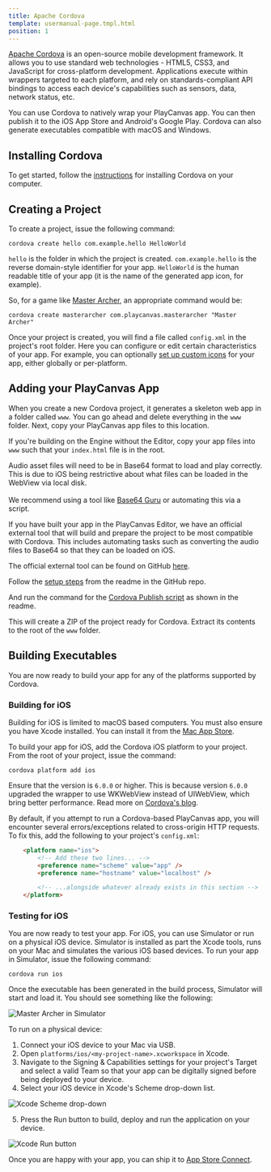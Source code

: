 ```yaml
---
title: Apache Cordova
template: usermanual-page.tmpl.html
position: 1
---
```


[Apache Cordova][1] is an open-source mobile development framework. It allows you to use standard web technologies - HTML5, CSS3, and JavaScript for cross-platform development. Applications execute within wrappers targeted to each platform, and rely on standards-compliant API bindings to access each device's capabilities such as sensors, data, network status, etc.

You can use Cordova to natively wrap your PlayCanvas app. You can then publish it to the iOS App Store and Android's Google Play. Cordova can also generate executables compatible with macOS and Windows.

## Installing Cordova

To get started, follow the [instructions][2] for installing Cordova on your computer.

## Creating a Project

To create a project, issue the following command:

```
cordova create hello com.example.hello HelloWorld
```

`hello` is the folder in which the project is created. `com.example.hello` is the reverse domain-style identifier for your app. `HelloWorld` is the human readable title of your app (it is the name of the generated app icon, for example).

So, for a game like [Master Archer][3], an appropriate command would be:

```
cordova create masterarcher com.playcanvas.masterarcher "Master Archer"
```

Once your project is created, you will find a file called `config.xml` in the project's root folder. Here you can configure or edit certain characteristics of your app. For example, you can optionally [set up custom icons][4] for your app, either globally or per-platform.

## Adding your PlayCanvas App

When you create a new Cordova project, it generates a skeleton web app in a folder called `www`. You can go ahead and delete everything in the `www` folder. Next, copy your PlayCanvas app files to this location.

If you're building on the Engine without the Editor, copy your app files into `www` such that your `index.html` file is in the root.

<div class="alert alert-info">
    <div>Audio asset files will need to be in Base64 format to load and play correctly. This is due to iOS being restrictive about what files can be loaded in the WebView via local disk.</div><br>
    <div>We recommend using a tool like <a href='https://base64.guru/converter/encode/audio' target='_blank'>Base64 Guru</a> or automating this via a script.</div>
</div>

If you have built your app in the PlayCanvas Editor, we have an official external tool that will build and prepare the project to be most compatible with Cordova. This includes automating tasks such as converting the audio files to Base64 so that they can be loaded on iOS.

The official external tool can be found on GitHub [here][rest-api-tools-readme].

Follow the [setup steps][rest-api-tools-setup] from the readme in the GitHub repo.

And run the command for the [Cordova Publish script][rest-api-tools-readme] as shown in the readme.

This will create a ZIP of the project ready for Cordova. Extract its contents to the root of the `www` folder.

## Building Executables

You are now ready to build your app for any of the platforms supported by Cordova.

### Building for iOS

Building for iOS is limited to macOS based computers. You must also ensure you have Xcode installed. You can install it from the [Mac App Store][9].

To build your app for iOS, add the Cordova iOS platform to your project. From the root of your project, issue the command:

```
cordova platform add ios
```

Ensure that the version is `6.0.0` or higher. This is because version `6.0.0` upgraded the wrapper to use WKWebView instead of UIWebView, which bring better performance. Read more on [Cordova's blog][10].

By default, if you attempt to run a Cordova-based PlayCanvas app, you will encounter several errors/exceptions related to cross-origin HTTP requests. To fix this, add the following to your project's `config.xml`:

```html
    <platform name="ios">
        <!-- Add these two lines... -->
        <preference name="scheme" value="app" />
        <preference name="hostname" value="localhost" />

        <!-- ...alongside whatever already exists in this section -->
    </platform>
```

### Testing for iOS

You are now ready to test your app. For iOS, you can use Simulator or run on a physical iOS device. Simulator is installed as part the Xcode tools, runs on your Mac and simulates the various iOS based devices. To run your app in Simulator, issue the following command:

```
cordova run ios
```

Once the executable has been generated in the build process, Simulator will start and load it. You should see something like the following:

![Master Archer in Simulator][11]

To run on a physical device:

1. Connect your iOS device to your Mac via USB.
2. Open `platforms/ios/<my-project-name>.xcworkspace` in Xcode.
3. Navigate to the Signing & Capabilities settings for your project's Target and select a valid Team so that your app can be digitally signed before being deployed to your device.
4. Select your iOS device in Xcode's Scheme drop-down list.

![Xcode Scheme drop-down][12]

5. Press the Run button to build, deploy and run the application on your device.

![Xcode Run button][13]

Once you are happy with your app, you can ship it to [App Store Connect][14].

[1]: https://cordova.apache.org/
[2]: https://cordova.apache.org/docs/en/latest/guide/cli/index.html#installing-the-cordova-cli
[3]: https://playcanv.as/p/JERg21J8/
[4]: https://cordova.apache.org/docs/en/latest/config_ref/images.html
[5]: /images/user-manual/publishing/toolbar-publish.png
[6]: /images/user-manual/publishing/cordova/download-zip.png
[7]: /images/user-manual/publishing/cordova/download-new-build.png
[8]: /user-manual/api/app-download/
[9]: https://apps.apple.com/us/app/xcode/id497799835?mt=12
[10]: https://cordova.apache.org/announcements/2020/06/01/cordova-ios-release-6.0.0.html
[11]: /images/user-manual/publishing/cordova/simulator-master-archer.png
[12]: /images/user-manual/publishing/cordova/xcode-scheme.png
[13]: /images/user-manual/publishing/cordova/xcode-run.png
[14]: https://developer.apple.com/app-store-connect/
[rest-api-tools-readme]: https://github.com/playcanvas/playcanvas-rest-api-tools#cordova-publish
[rest-api-tools-setup]: https://github.com/playcanvas/playcanvas-rest-api-tools#setup

